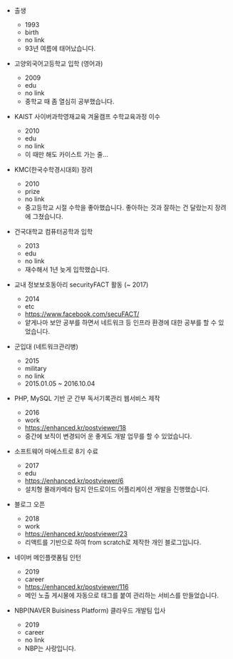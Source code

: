 - 출생
    - 1993
    - birth
    - no link
    - 93년 여름에 태어났습니다.

- 고양외국어고등학교 입학 (영어과)
    - 2009
    - edu
    - no link
    - 중학교 때 좀 열심히 공부했습니다.

- KAIST 사이버과학영재교육 겨울캠프 수학교육과정 이수
    - 2010
    - edu
    - no link
    - 이 때만 해도 카이스트 가는 줄...

- KMC(한국수학경시대회) 장려
    - 2010
    - prize
    - no link
    - 중고등학교 시절 수학을 좋아했습니다. 좋아하는 것과 잘하는 건 달랐는지 장려에 그쳤습니다.

- 건국대학교 컴퓨터공학과 입학
    - 2013
    - edu
    - no link
    - 재수해서 1년 늦게 입학했습니다.

- 교내 정보보호동아리 securityFACT 활동 (~ 2017)
    - 2014
    - etc
    - https://www.facebook.com/secuFACT/
    - 얕게나마 보안 공부를 하면서 네트워크 등 인프라 환경에 대한 공부를 할 수 있었습니다.

- 군입대 (네트워크관리병)
    - 2015
    - military
    - no link
    - 2015.01.05 ~ 2016.10.04

- PHP, MySQL 기반 군 간부 독서기록관리 웹서비스 제작
    - 2016
    - work
    - https://enhanced.kr/postviewer/18
    -  중간에 보직이 변경되어 운 좋게도 개발 업무를 할 수 있었습니다.

- 소프트웨어 마에스트로 8기 수료
    - 2017
    - edu
    - https://enhanced.kr/postviewer/6
    - 설치형 몰래카메라 탐지 안드로이드 어플리케이션 개발을 진행했습니다.

- 블로그 오픈
    - 2018
    - work
    - https://enhanced.kr/postviewer/23
    - 리액트를 기반으로 하여 from scratch로 제작한 개인 블로그입니다.

- 네이버 메인플랫폼팀 인턴
    - 2019
    - career
    - https://enhanced.kr/postviewer/116
    - 메인 노출 게시물에 자동으로 태그를 붙여 관리하는 서비스를 만들었습니다.

- NBP(NAVER Buisiness Platform) 클라우드 개발팀 입사
    - 2019
    - career
    - no link
    - NBP는 사랑입니다.